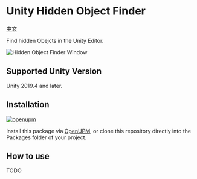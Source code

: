 # Unity Hidden Object Finder

[中文](./README_CN.md)

Find hidden Obejcts in the Unity Editor.

![Hidden Object Finder Window](./Documents~/imgs/img_sample_hidden_bject_finder_window.png)

## Supported Unity Version

Unity 2019.4 and later.

## Installation

[![openupm](https://img.shields.io/npm/v/com.greenbamboogames.hiddenobjectfinder?label=openupm&registry_uri=https://package.openupm.com)](https://openupm.com/packages/com.greenbamboogames.hiddenobjectfinder/)

Install this package via [OpenUPM](https://openupm.com/packages/com.greenbamboogames.hiddenobjectfinder), or clone this repository directly into the Packages folder of your project.

## How to use

TODO
